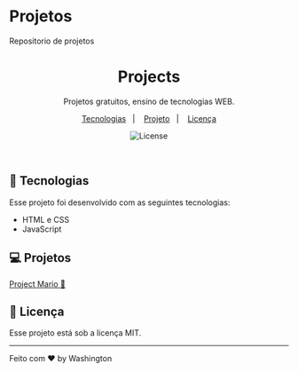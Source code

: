 # Projetos
 Repositorio de projetos

<h1 align="center"> Projects </h1>

<p align="center">
Projetos gratuitos, ensino de tecnologias WEB.
</p>

<p align="center">
  <a href="#-tecnologias">Tecnologias</a>&nbsp;&nbsp;&nbsp;|&nbsp;&nbsp;&nbsp;
  <a href="#-projeto">Projeto</a>&nbsp;&nbsp;&nbsp;|&nbsp;&nbsp;&nbsp;
  <a href="#memo-licença">Licença</a>
</p>

<p align="center">
  <img alt="License" src="https://img.shields.io/static/v1?label=license&message=MIT&color=49AA26&labelColor=000000">

</p>

<br>


## 🚀 Tecnologias

Esse projeto foi desenvolvido com as seguintes tecnologias:

- HTML e CSS
- JavaScript

## 💻 Projetos

<a href="https://soulwash.github.io/Projetos/ProjetoMario/">Project Mario 🧰</a>


## :memo: Licença

Esse projeto está sob a licença MIT.

---

Feito com ♥ by Washington